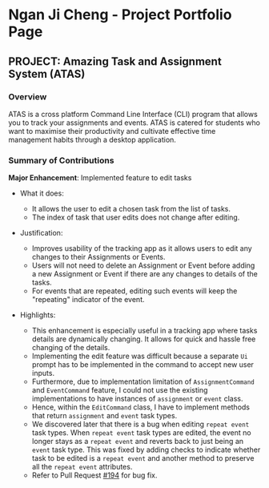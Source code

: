 # Ngan Ji Cheng - Project Portfolio Page 

## PROJECT: Amazing Task and Assignment System (ATAS)

### Overview
ATAS is a cross platform Command Line Interface (CLI) program that allows you to track your assignments and events. 
ATAS is catered for students who want to maximise their productivity and cultivate effective time management habits through a desktop application.

### Summary of Contributions 
**Major Enhancement**: Implemented feature to edit tasks

- What it does: 
    - It allows the user to edit a chosen task from the list of tasks.
    - The index of task that user edits does not change after editing. 
    
- Justification:
    - Improves usability of the tracking app as it allows users to edit any changes to their Assignments or Events.
    - Users will not need to delete an Assignment or Event before adding a new Assignment or Event if there are any changes
    to details of the tasks. 
    - For events that are repeated, editing such events will keep the "repeating" indicator of the event. 

- Highlights:
    - This enhancement is especially useful in a tracking app where tasks details are dynamically changing. It allows for quick
    and hassle free changing of the details.
    - Implementing the edit feature was difficult because a separate `Ui` prompt has to be implemented in the command to accept
    new user inputs. 
    - Furthermore, due to implementation limitation of `AssignmentCommand` and `EventCommand` feature, I could not use the existing
    implementations to have instances of `assignment` or `event` class. 
    - Hence, within the `EditCommand` class, I have to implement methods that return `assignment` and `event` task types.
    - We discovered later that there is a bug when editing `repeat event` task types. When `repeat event` task types are edited,
    the event no longer stays as a `repeat event` and reverts back to just being an `event` task type. This was fixed by adding checks to
    indicate whether task to be edited is a `repeat event` and another method to preserve all the `repeat event` attributes. 
    - Refer to Pull Request [#194](https://github.com/AY1920S2-CS2113T-M16-1/tp/pull/194) for bug fix. 
 
 
    
    